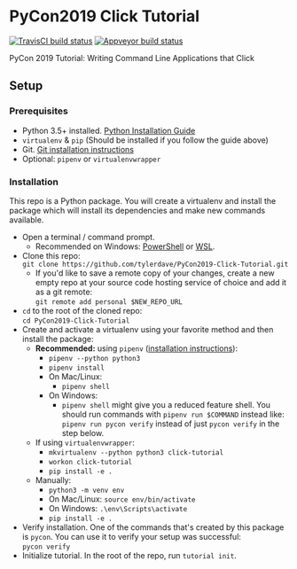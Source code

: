 PyCon2019 Click Tutorial
========================

[![TravisCI build status](https://travis-ci.org/tylerdave/PyCon2019-Click-Tutorial.svg?branch=master)](https://travis-ci.org/tylerdave/PyCon2019-Click-Tutorial)
[![Appveyor build status](https://ci.appveyor.com/api/projects/status/3f5kpm416lb46bjo/branch/master?svg=true)](https://ci.appveyor.com/project/tylerdave/pycon2019-click-tutorial/branch/master)

PyCon 2019 Tutorial: Writing Command Line Applications that Click

## Setup

### Prerequisites

* Python 3.5+ installed. [Python Installation Guide](https://docs.python-guide.org/starting/installation/#python-3-installation-guides)
* `virtualenv` & `pip` (Should be installed if you follow the guide above)
* Git. [Git installation instructions](https://git-scm.com/book/en/v2/Getting-Started-Installing-Git)
* Optional: `pipenv` or `virtualenvwrapper`
  
### Installation

This repo is a Python package. You will create a virtualenv and install the package which will install its dependencies and make new commands available.

* Open a terminal / command prompt.
  * Recommended on Windows: [PowerShell](https://docs.microsoft.com/en-us/powershell/scripting/getting-started/getting-started-with-windows-powershell?view=powershell-6) or [WSL](https://docs.microsoft.com/en-us/windows/wsl/install-win10).
* Clone this repo:<br> `git clone https://github.com/tylerdave/PyCon2019-Click-Tutorial.git`
  * If you'd like to save a remote copy of your changes, create a new empty repo at your source code hosting service of choice and add it as a git remote:<br> `git remote add personal $NEW_REPO_URL`
* `cd` to the root of the cloned repo: <br>`cd PyCon2019-Click-Tutorial`
* Create and activate a virtualenv using your favorite method and then install the package:
  * **Recommended:** using `pipenv` ([installation instructions](https://pipenv.readthedocs.io/en/latest/install/#installing-pipenv)):
    * `pipenv --python python3`
    * `pipenv install`
    * On Mac/Linux:
      * `pipenv shell`
    * On Windows: 
      * `pipenv shell` might give you a reduced feature shell. You should run commands with `pipenv run $COMMAND` instead like: `pipenv run pycon verify` instead of just `pycon verify` in the step below.
  * If using `virtualenvwrapper`:
    * `mkvirtualenv --python python3 click-tutorial`
    * `workon click-tutorial`
    * `pip install -e .`
  * Manually:
    * `python3 -m venv env`
    * On Mac/Linux: `source env/bin/activate`
    * On Windows: `.\env\Scripts\activate`
    * `pip install -e .`
* Verify installation. One of the commands that's created by this package is `pycon`. You can use it to verify your setup was successful:<br>`pycon verify`
* Initialize tutorial. In the root of the repo, run `tutorial init`. 


